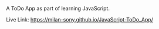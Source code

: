 A ToDo App as part of learning JavaScript.

Live Link: https://milan-sony.github.io/JavaScript-ToDo_App/
